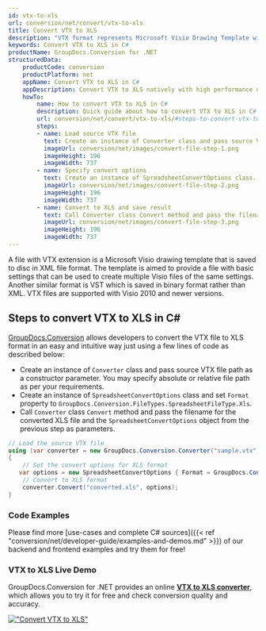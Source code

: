 ```yaml
---
id: vtx-to-xls
url: conversion/net/convert/vtx-to-xls
title: Convert VTX to XLS
description: "VTX format represents Microsoft Visio Drawing Template with .vtx extension. Learn how to convert VTX to XLS file programmatically in C# language using GroupDocs.Conversion for .NET library."
keywords: Convert VTX to XLS in C#
productName: GroupDocs.Conversion for .NET
structuredData:
    productCode: conversion
    productPlatform: net
    appName: Convert VTX to XLS in C#
    appDescription: Convert VTX to XLS natively with high performance using C# language and server side GroupDocs.Conversion for .NET APIs, without the use of any software like Microsoft or Open Office.
    howTo:
        name: How to convert VTX to XLS in C# 
        description: Quick guide about how to convert VTX to XLS in C# with high performance and accuracy.
        url: conversion/net/convert/vtx-to-xls/#steps-to-convert-vtx-to-xls-in-c
        steps:
        - name: Load source VTX file 
          text: Create an instance of Converter class and pass source VTX file path as a constructor parameter. You may specify absolute or relative file path as per your requirements. 
          imageUrl: conversion/net/images/convert-file-step-1.png
          imageHeight: 196
          imageWidth: 737
        - name: Specify convert options 
          text: Create an instance of SpreadsheetConvertOptions class.
          imageUrl: conversion/net/images/convert-file-step-2.png
          imageHeight: 196
          imageWidth: 737
        - name: Convert to XLS and save result 
          text: Call Converter class Convert method and pass the filename for the converted HTML file and the SpreadsheetConvertOptions object from the previous step as parameters.
          imageUrl: conversion/net/images/convert-file-step-3.png
          imageHeight: 196
          imageWidth: 737
---
```


A file with VTX extension is a Microsoft Visio drawing template that is saved to disc in XML file format. The template is aimed to provide a file with basic settings that can be used to create multiple Visio files of the same settings. Another similar format is VST which is saved in binary format rather than XML. VTX files are supported with Visio 2010 and newer versions.

## Steps to convert VTX to XLS in C#

[GroupDocs.Conversion](https://products.groupdocs.com/conversion/net) allows developers to convert the VTX file to XLS format in an easy and intuitive way just using a few lines of code as described below:

* Create an instance of `Converter` class and pass source VTX file path as a constructor parameter. You may specify absolute or relative file path as per your requirements. 
* Create an instance of `SpreadsheetConvertOptions` class and set `Format` property to `GroupDocs.Conversion.FileTypes.SpreadsheetFileType.Xls`.
* Call `Converter` class `Convert` method and pass the filename for the converted XLS file and the `SpreadsheetConvertOptions` object from the previous step as parameters.

```csharp
// Load the source VTX file
using (var converter = new GroupDocs.Conversion.Converter("sample.vtx"))
{
    // Set the convert options for XLS format
   var options = new SpreadsheetConvertOptions { Format = GroupDocs.Conversion.FileTypes.SpreadsheetFileType.Xls };
    // Convert to XLS format
    converter.Convert("converted.xls", options);
}
```

### Code Examples

Please find more [use-cases and complete C# sources]({{< ref "conversion/net/developer-guide/examples-and-demos.md" >}}) of our backend and frontend examples and try them for free!

### VTX to XLS Live Demo

GroupDocs.Conversion for .NET provides an online [**VTX to XLS converter**](https://products.groupdocs.app/conversion/vtx-to-xls), which allows you to try it for free and check conversion quality and accuracy.

[!["Convert VTX to XLS"](conversion/net/images/convert-to-xls/convert-vtx-to-xls.png)](https://products.groupdocs.app/conversion/vtx-to-xls)